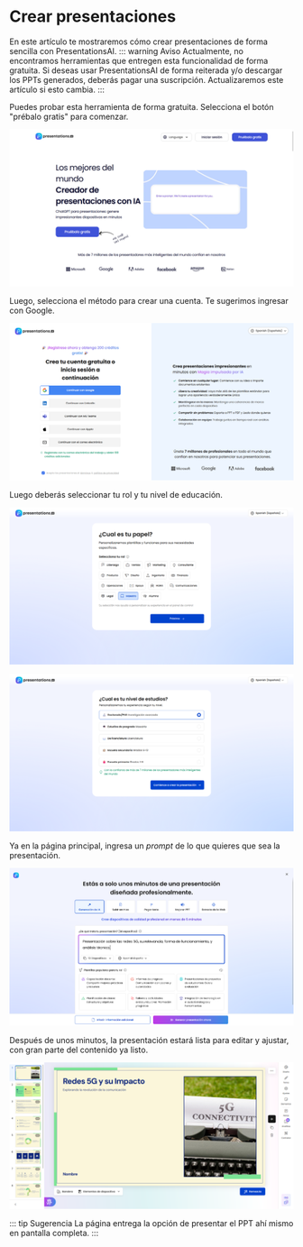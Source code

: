 # Crear presentaciones
En este artículo te mostraremos cómo crear presentaciones de forma sencilla con PresentationsAI.
::: warning Aviso
Actualmente, no encontramos herramientas que entregen esta funcionalidad de forma gratuita. Si deseas usar PresentationsAI de forma reiterada y/o descargar los PPTs generados, deberás pagar una suscripción. Actualizaremos este artículo si esto cambia.
:::

Puedes probar esta herramienta de forma gratuita. Selecciona el botón "prébalo gratis" para comenzar.

![PresentationsAI página inicial](../../public/pptai.png)

Luego, selecciona el método para crear una cuenta. Te sugerimos ingresar con Google.

![PresentationsAI página inicial](../../public/pptai2.png)

Luego deberás seleccionar tu rol y tu nivel de educación.

![PresentationsAI página inicial](../../public/pptai3.png)

![PresentationsAI página inicial](../../public/pptai4.png)

Ya en la página principal, ingresa un _prompt_ de lo que quieres que sea la presentación.

![PresentationsAI página inicial](../../public/pptai5.png)

Después de unos minutos, la presentación estará lista para editar y ajustar, con gran parte del contenido ya listo.

![PresentationsAI página inicial](../../public/pptai6.png)

::: tip Sugerencia
La página entrega la opción de presentar el PPT ahí mismo en pantalla completa.
:::